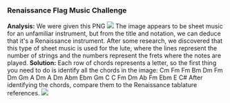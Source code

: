 ### Renaissance Flag Music Challenge
**Analysis:** We were given this PNG
![](https://user-images.githubusercontent.com/19884345/222978202-f86f0d98-9150-4284-8e40-3ed85f49a134.png)
The image appears to be sheet music for an unfamiliar instrument, but from the title and notation, we can deduce that it's a Renaissance instrument.
After some research, we discovered that this type of sheet music is used for the lute, where the lines represent the number of strings and the numbers represent the frets where the notes are played. **Solution:** Each row of chords represents a letter, so the first thing you need to do is identify all the chords in the image:
Cm Fm Fm Bm Dm Fm Dm Gm A Dm A Dm Abm Ebm Gm C C Fm Dm Ab Fm Ebm E C#
After identifying the chords, compare them to the Renaissance tablature references.
![](https://user-images.githubusercontent.com/19884345/222978199-8c65f185-25dd-4143-86a2-6968141b969b.png)
